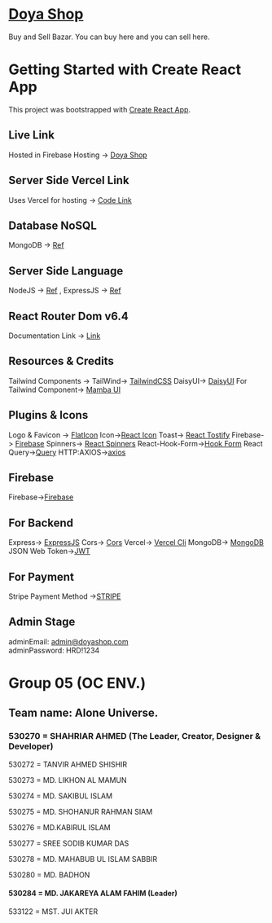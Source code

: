 # [Doya Shop](https://doya-shop.web.app/)

Buy and Sell Bazar. You can buy here and you can sell here.

# Getting Started with Create React App

This project was bootstrapped with [Create React App](https://github.com/facebook/create-react-app).

## Live Link

Hosted in Firebase Hosting -> [Doya Shop](https://doya-shop.web.app/)

## Server Side Vercel Link

Uses Vercel for hosting -> [Code Link](https://github.com/ourShahriar/doya-shop-server)

## Database NoSQL

MongoDB -> [Ref](https://www.mongodb.com/atlas/database)

## Server Side Language

NodeJS -> [Ref](https://nodejs.org/en) , ExpressJS -> [Ref](https://expressjs.com/)

## React Router Dom v6.4

Documentation Link -> [Link](https://reactrouter.com/en/main/start/overview)

## Resources & Credits

Tailwind Components ->
TailWind-> [TailwindCSS](https://tailwindcss.com/)
DaisyUI-> [DaisyUI](https://daisyui.com/)
For Tailwind Component-> [Mamba UI](https://www.mambaui.com/)

## Plugins & Icons

Logo & Favicon -> [FlatIcon](https://www.flaticon.com/)
Icon->[React Icon](https://react-icons.github.io/react-icons)
Toast-> [React Tostify](https://www.npmjs.com/package/react-toastify)
Firebase-> [Firebase](https://www.npmjs.com/package/firebase)
Spinners-> [React Spinners](https://www.npmjs.com/package/react-spinners)
React-Hook-Form->[Hook Form](https://react-hook-form.com/get-started)
React Query->[Query](https://tanstack.com/query/v4/?from=reactQueryV3&original=https://react-query-v3.tanstack.com/)
HTTP:AXIOS->[axios](https://axios-http.com/docs/intro)

## Firebase

Firebase->[Firebase](https://console.firebase.google.com/)

## For Backend

Express-> [ExpressJS](https://expressjs.com/)
Cors-> [Cors](https://www.npmjs.com/package/cors)
Vercel-> [Vercel Cli](https://vercel.com/docs/cli)
MongoDB-> [MongoDB](https://cloud.mongodb.com/)
JSON Web Token->[JWT](https://jwt.io/)

## For Payment

Stripe Payment Method ->[STRIPE](https://stripe.com/)

## Admin Stage

adminEmail: admin@doyashop.com
<br/>
adminPassword: HRD!1234



# Group 05 (OC ENV.)
## Team name: Alone Universe.

### 530270 = SHAHRIAR AHMED (The Leader, Creator, Designer & Developer)

530272 = TANVIR AHMED SHISHIR

530273 = MD. LIKHON AL MAMUN

530274 = MD. SAKIBUL ISLAM

530275 = MD. SHOHANUR RAHMAN SIAM

530276 = MD.KABIRUL ISLAM

530277 = SREE SODIB KUMAR DAS

530278 = MD. MAHABUB UL ISLAM SABBIR

530280 = MD. BADHON

#### 530284 = MD. JAKAREYA ALAM FAHIM (Leader)

533122    = MST. JUI AKTER
